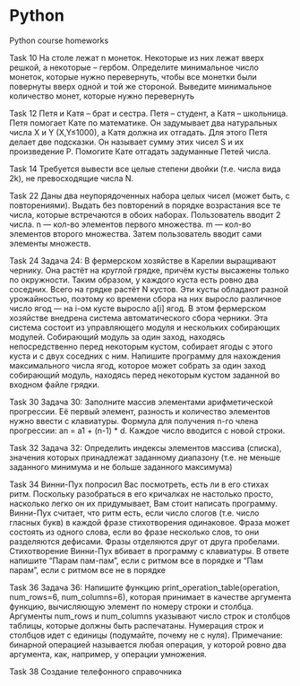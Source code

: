 # Python
Python course homeworks

Task 10
На столе лежат n монеток. Некоторые из них лежат вверх решкой, а некоторые – гербом. 
Определите минимальное число монеток, которые нужно перевернуть, чтобы все монетки были повернуты 
вверх одной и той же стороной. Выведите минимальное количество монет, которые нужно перевернуть

Task 12
Петя и Катя – брат и сестра. Петя – студент, а Катя – школьница. Петя помогает Кате по математике. 
Он задумывает два натуральных числа X и Y (X,Y≤1000), а Катя должна их отгадать. Для этого Петя делает две подсказки. 
Он называет сумму этих чисел S и их произведение P. Помогите Кате отгадать задуманные Петей числа.

Task 14
Требуется вывести все целые степени двойки (т.е. числа вида 2k), не превосходящие числа N.

Task 22
Даны два неупорядоченных набора целых чисел (может быть, с повторениями).
Выдать без повторений в порядке возрастания все те числа, которые встречаются в обоих наборах.
Пользователь вводит 2 числа. n — кол-во элементов первого множества. m — кол-во элементов второго множества.
Затем пользователь вводит сами элементы множеств.

Task 24
Задача 24: В фермерском хозяйстве в Карелии выращивают чернику. Она растёт на круглой грядке, 
причём кусты высажены только по окружности. Таким образом, у каждого куста есть ровно два соседних. 
Всего на грядке растёт N кустов. 
Эти кусты обладают разной урожайностью, поэтому ко времени сбора на них выросло различное число ягод — на i-ом кусте выросло a[i] ягод.
В этом фермерском хозяйстве внедрена система автоматического сбора черники. 
Эта система состоит из управляющего модуля и нескольких собирающих модулей. Собирающий модуль за один заход, 
находясь непосредственно перед некоторым кустом, собирает ягоды с этого куста и с двух соседних с ним.
Напишите программу для нахождения максимального числа ягод, которое может собрать за один заход собирающий модуль, 
находясь перед некоторым кустом заданной во входном файле грядки.

Task 30
Задача 30:  Заполните массив элементами арифметической прогрессии. 
Её первый элемент, разность и количество элементов нужно ввести с клавиатуры. 
Формула для получения n-го члена прогрессии: an = a1 + (n-1) * d.
Каждое число вводится с новой строки.

Task 32
Задача 32: Определить индексы элементов массива (списка), 
значения которых принадлежат заданному диапазону 
(т.е. не меньше заданного минимума и не больше заданного максимума)

Task 34
Винни-Пух попросил Вас посмотреть, есть ли в его стихах ритм. 
Поскольку разобраться в его кричалках не настолько просто, насколько легко он их придумывает, 
Вам стоит написать программу. Винни-Пух считает, что ритм есть, если число слогов (т.е. число гласных букв) 
в каждой фразе стихотворения одинаковое. Фраза может состоять из одного слова, если во фразе несколько слов, 
то они разделяются дефисами. Фразы отделяются друг от друга пробелами. Стихотворение  Винни-Пух вбивает в программу 
с клавиатуры. В ответе напишите “Парам пам-пам”, если с ритмом все в порядке и “Пам парам”, если с ритмом все не в порядке

Task 36
Задача 36: Напишите функцию print_operation_table(operation, num_rows=6, num_columns=6),
которая принимает в качестве аргумента функцию, вычисляющую элемент по номеру строки и столбца.
Аргументы num_rows и num_columns указывают число строк и столбцов таблицы, которые должны быть распечатаны.
Нумерация строк и столбцов идет с единицы (подумайте, почему не с нуля). Примечание: бинарной операцией
называется любая операция, у которой ровно два аргумента, как, например, у операции умножения.

Task 38
Создание телефонного справочника
